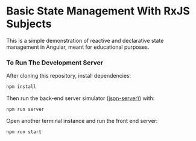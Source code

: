 # Basic State Management With RxJS Subjects

This is a simple demonstration of reactive and declarative
state management in Angular, meant for educational purposes.

### To Run The Development Server

After cloning this repository, install dependencies:

```sh
npm install
```

Then run the back-end server simulator ([json-server)](https://github.com/typicode/json-server)) with:

```sh
npm run server
```

Open another terminal instance and run the front end server:

```sh
npm run start
```
